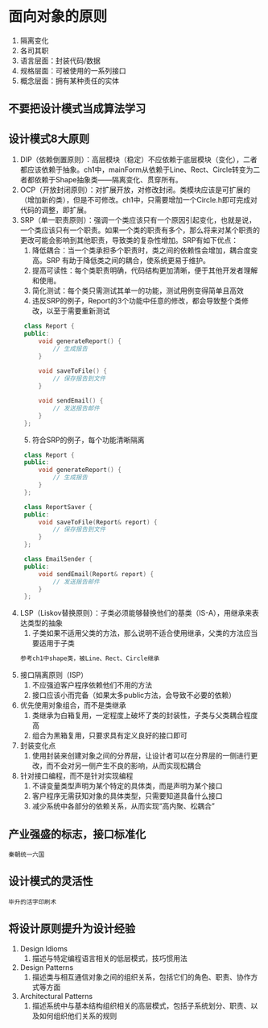 # 面向对象的原则

1. 隔离变化
2. 各司其职
3. 语言层面：封装代码/数据
4. 规格层面：可被使用的一系列接口
5. 概念层面：拥有某种责任的实体

## 不要把设计模式当成算法学习

## 设计模式8大原则

1. DIP（依赖倒置原则）：高层模块（稳定）不应依赖于底层模块（变化），二者都应该依赖于抽象。ch1中，mainForm从依赖于Line、Rect、Circle转变为二者都依赖于Shape抽象类——隔离变化、贯穿所有。
2. OCP（开放封闭原则）：对扩展开放，对修改封闭。类模块应该是可扩展的（增加新的类），但是不可修改。ch1中，只需要增加一个Circle.h即可完成对代码的调整，即扩展。
3. SRP（单一职责原则）：强调一个类应该只有一个原因引起变化，也就是说，一个类应该只有一个职责。如果一个类的职责有多个，那么将来对某个职责的更改可能会影响到其他职责，导致类的复杂性增加。SRP有如下优点：
   1. 降低耦合：当一个类承担多个职责时，类之间的依赖性会增加，耦合度变高。SRP 有助于降低类之间的耦合，使系统更易于维护。
   2. 提高可读性：每个类职责明确，代码结构更加清晰，便于其他开发者理解和使用。
   3. 简化测试：每个类只需测试其单一的功能，测试用例变得简单且高效
   4. 违反SRP的例子，Report的3个功能中任意的修改，都会导致整个类修改，以至于需要重新测试
   ```cpp
    class Report {
    public:
        void generateReport() {
            // 生成报告
        }
        
        void saveToFile() {
            // 保存报告到文件
        }

        void sendEmail() {
            // 发送报告邮件
        }
    };

   ```
   5. 符合SRP的例子，每个功能清晰隔离
   ```cpp
    class Report {
    public:
        void generateReport() {
            // 生成报告
        }
    };

    class ReportSaver {
    public:
        void saveToFile(Report& report) {
            // 保存报告到文件
        }
    };

    class EmailSender {
    public:
        void sendEmail(Report& report) {
            // 发送报告邮件
        }
    };

   ```
4. LSP（Liskov替换原则）：子类必须能够替换他们的基类（IS-A），用继承来表达类型的抽象
   1. 子类如果不适用父类的方法，那么说明不适合使用继承，父类的方法应当要适用于子类
   ```cpp
   参考ch1中shape类，被Line、Rect、Circle继承
   ```
5. 接口隔离原则（ISP）
   1. 不应强迫客户程序依赖他们不用的方法
   2. 接口应该小而完备（如果太多public方法，会导致不必要的依赖）
6. 优先使用对象组合，而不是类继承
   1. 类继承为白箱复用，一定程度上破坏了类的封装性，子类与父类耦合程度高
   2. 组合为黑箱复用，只要求具有定义良好的接口即可
7. 封装变化点
   1. 使用封装来创建对象之间的分界层，让设计者可以在分界层的一侧进行更改，而不会对另一侧产生不良的影响，从而实现松耦合
8. 针对接口编程，而不是针对实现编程
   1. 不讲变量类型声明为某个特定的具体类，而是声明为某个接口
   2. 客户程序无需获知对象的具体类型，只需要知道具备什么接口
   3. 减少系统中各部分的依赖关系，从而实现“高内聚、松耦合”

## 产业强盛的标志，接口标准化
    秦朝统一六国

## 设计模式的灵活性
    毕升的活字印刷术

## 将设计原则提升为设计经验
1. Design Idioms
   1. 描述与特定编程语言相关的低层模式，技巧惯用法
2. Design Patterns
   1. 描述类与相互通信对象之间的组织关系，包括它们的角色、职责、协作方式等方面
3. Architectural Patterns
   1. 描述系统中与基本结构组织相关的高层模式，包括子系统划分、职责、以及如何组织他们关系的规则